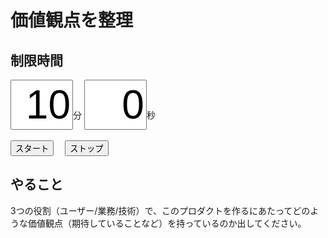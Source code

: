 # 価値観点を整理

## 制限時間

<form name="timer">
  <input type="text" maxlength="2" value="10" style="font-size:48pt;width:100px;text-align:right">分
  <input type="text" maxlength="2" value="0" style="font-size:48pt;width:100px;text-align:right">秒
  <br><br>
  <input type="button" value="スタート" onclick="cntStart()">　
  <input type="button" value="ストップ" onclick="cntStop()">
</form>

## やること

3つの役割（ユーザー/業務/技術）で、このプロダクトを作るにあたってどのような価値観点（期待していることなど）を持っているのか出してください。

<script type="text/javascript" src="../js/timer.js"></script>

